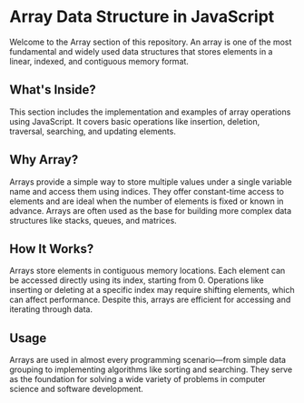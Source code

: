 # Array Data Structure in JavaScript

Welcome to the Array section of this repository. An array is one of the most fundamental and widely used data structures that stores elements in a linear, indexed, and contiguous memory format.

## What's Inside?

This section includes the implementation and examples of array operations using JavaScript. It covers basic operations like insertion, deletion, traversal, searching, and updating elements.

## Why Array?

Arrays provide a simple way to store multiple values under a single variable name and access them using indices. They offer constant-time access to elements and are ideal when the number of elements is fixed or known in advance. Arrays are often used as the base for building more complex data structures like stacks, queues, and matrices.

## How It Works?

Arrays store elements in contiguous memory locations. Each element can be accessed directly using its index, starting from 0. Operations like inserting or deleting at a specific index may require shifting elements, which can affect performance. Despite this, arrays are efficient for accessing and iterating through data.

## Usage

Arrays are used in almost every programming scenario—from simple data grouping to implementing algorithms like sorting and searching. They serve as the foundation for solving a wide variety of problems in computer science and software development.